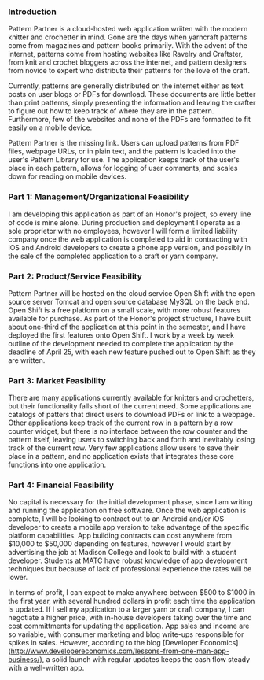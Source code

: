 ### Introduction
Pattern Partner is a cloud-hosted web application wriiten with the modern knitter and crochetter in mind. Gone are the days when yarncraft patterns come from magazines and pattern books primarily. With the advent of the internet, patterns come from hosting websites like Ravelry and Craftster, from knit and crochet bloggers across the internet, and pattern designers from novice to expert who distribute their patterns for the love of the craft.

Currently, patterns are generally distributed on the internet either as text posts on user blogs or PDFs for download. These documents are little better than print patterns, simply presenting the information and leaving the crafter to figure out how to keep track of where they are in the pattern. Furthermore, few of the websites and none of the PDFs are formatted to fit easily on a mobile device.

Pattern Partner is the missing link. Users can upload patterns from PDF files, webpage URLs, or in plain text, and the pattern is loaded into the user's Pattern Library for use. The application keeps track of the user's place in each pattern, allows for logging of user comments, and scales down for reading on mobile devices.

### Part 1: Management/Organizational Feasibility
I am developing this application as part of an Honor's project, so every line of code is mine alone. During production and deployment I operate as a sole proprietor with no employees, however I will form a limited liability company once the web application is completed to aid in contracting with iOS and Android developers to create a phone app version, and possibly in the sale of the completed application to a craft or yarn company.

### Part 2: Product/Service Feasibility
Pattern Partner will be hosted on the cloud service Open Shift with the open source server Tomcat and open source database MySQL on the back end. Open Shift is a free platform on a small scale, with more robust features available for purchase. As part of the Honor's project structure, I have built about one-third of the application at this point in the semester, and I have deployed the first features onto Open Shift. I work by a week by week outline of the development needed to complete the application by the deadline of April 25, with each new feature pushed out to Open Shift as they are written. 

### Part 3: Market Feasibility
There are many applications currently available for knitters and crochetters, but their functionality falls short of the current need. Some applications are catalogs of patters that direct users to download PDFs or link to a webpage. Other applications keep track of the current row in a pattern by a row counter widget, but there is no interface between the row counter and the pattern itself, leaving users to switching back and forth and inevitably losing track of the current row. Very few applications allow users to save their place in a pattern, and no application exists that integrates these core functions into one application. 

### Part 4: Financial Feasibility
No capital is necessary for the initial development phase, since I am writing and running the application on free software. Once the web application is complete, I will be looking to contract out to an Android and/or iOS developer to create a mobile app version to take advantage of the specific platform capabilities. App building contracts can cost anywhere from $10,000 to $50,000 depending on features, however I would start by advertising the job at Madison College and look to build with a student developer. Students at MATC have robust knowledge of app development techniques but because of lack of professional experience the rates will be lower. 

In terms of profit, I can expect to make anywhere between $500 to $1000 in the first year, with several hundred dollars in profit each time the application is updated. If I sell my application to a larger yarn or craft company, I can negotiate a higher price, with in-house developers taking over the time and cost committments for updating the application. App sales and income are so variable, with consumer marketing and blog write-ups responsible for spikes in sales. However, according to the blog [Developer Economics] (http://www.developereconomics.com/lessons-from-one-man-app-business/), a solid launch with regular updates keeps the cash flow steady with a well-written app.
